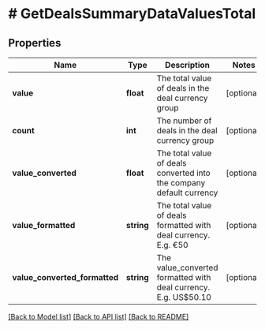 # # GetDealsSummaryDataValuesTotal

## Properties

Name | Type | Description | Notes
------------ | ------------- | ------------- | -------------
**value** | **float** | The total value of deals in the deal currency group | [optional]
**count** | **int** | The number of deals in the deal currency group | [optional]
**value_converted** | **float** | The total value of deals converted into the company default currency | [optional]
**value_formatted** | **string** | The total value of deals formatted with deal currency. E.g. €50 | [optional]
**value_converted_formatted** | **string** | The value_converted formatted with deal currency. E.g. US$50.10 | [optional]

[[Back to Model list]](../README.md#documentation-for-models) [[Back to API list]](../README.md#documentation-for-api-endpoints) [[Back to README]](../README.md)
